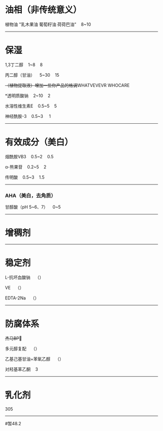 # 油相（非传统意义）

植物油 "乳木果油 葡萄籽油 荷荷巴油"    8~10

---

# 保湿

1,3丁二醇    1~8    8

丙二醇（甘油）    5~30    15

~~（植物提取液）增加一些你产品的格调~~WHATVEVEVR WHOCARE

*透明质酸钠    2~10    2

水溶性维生素E    0.5~5    5

神经酰胺-3    0.5~3     1

---

# 有效成分（美白）

烟酰胺VB3    0.5~2    0.5

α-熊果苷    0.2~5    2

传明酸    0.5~3    1.5

---

### AHA（美白，去角质）

甘醇酸（pH 5~6、7）    0~5

---

# 增稠剂



---

# 稳定剂

L-抗坏血酸钠    （）

VE    （）

EDTA-2Na    （）

---

# 防腐体系

~~杰马BP~~🤮

多元醇复配    （）

乙基己基甘油+苯氧乙醇    （）

对羟基苯乙酮    3

---

# 乳化剂

305 

---

#暂48.2

